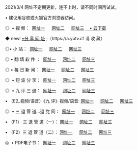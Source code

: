 <p>2021/3/4 网址不定期更新，连不上时，请不同时间再试试。
<p>• 建议用谷歌或火狐官方浏览器访问。
<p>◎  • 视 频： 
<a href="http://hgh.guitarhaven.com/" target="_blank">网址一</a> 　 
<a href="http://hsf.guitarhaven.com/" target="_blank">网址二</a> 　 
<a href="http://hsf.guitarhaven.com/b.html" target="_blank">网址三</a>
<a href="https://yadi.sk/d/d0sUeAOpal3njw" target="_blank">　• 云下载 </a></p>
<p>◆ new! <a href="http://hph.guitarhaven.com/a.html">•分 享 网 址</a> ;（https://a.yutv.cf 请 收 藏） </p>

<p>◎•  小 站：  
<a href="http://hgh.guitarhaven.com/f.html" target="_blank">网址一</a> 　 
<a href="http://hsf.guitarhaven.com/h.html" target="_blank">网址二</a> 　 
<a href="http://hsf.guitarhaven.com/k/" target="_blank">网址三</a></p><p>

<p>◎  • 翻 墙 软 件 ：  
<a href="http://hgh.guitarhaven.com/ff/" target="_blank">网址一</a> 　 
<a href="http://hsf.guitarhaven.com/s/read/a1_nd.html" target="_blank">网址二</a> 　 
<a href="http://hsf.guitarhaven.com/ff/index.html" target="_blank">网址三</a></p>
<p>◎  • 每 日 新 闻：  
<a href="http://hgh.guitarhaven.com/day/" target="_blank">网址一</a> 　 
<a href="http://hsf.guitarhaven.com/day/" target="_blank">网址二</a> 　 
<a href="http://hsf.guitarhaven.com/day/index.html" target="_blank">网址三</a></p>
<p>◎   • 短 波 分 享：  
<a href="http://hgh.guitarhaven.com/h/" target="_blank">网址一</a> 　 
<a href="http://hsf.guitarhaven.com/h/" target="_blank">网址二</a> 　 
<a href="http://hsf.guitarhaven.com/h/index.html" target="_blank">网址三</a></p>
<p>◎   • 九 评.三 退：  
<a href="http://hgh.guitarhaven.com/t/" target="_blank">网址一</a> 　 
<a href="http://hsf.guitarhaven.com/v2/index.html" target="_blank">网址二</a> 　 
<a href="http://hsf.guitarhaven.com/tt/index.html" target="_blank">网址三</a> 　</p>
<p>  • （E2_视频/语音）《九 评》视频/语音: 
<a href="http://hsf.guitarhaven.com/7738.html" target="_blank">网址一</a> 　 
<a href="http://hsf.guitarhaven.com/7614.html" target="_blank">网址二</a> 　 
<a href="http://hsf.guitarhaven.com/7633.html" target="_blank">网址三</a></p>
<p>◎   • 三 退 管 道...退 党 网：  
<a href="http://hgh.guitarhaven.com/go/td1.html" target="_blank">网址一</a> 　 
<a href="http://hsf.guitarhaven.com/go/td2.html" target="_blank">网址二</a> 　 
<a href="http://hsf.guitarhaven.com/go/td3.html" target="_blank">网址三</a></p>
<p>  • （F1） 三 退 管 道（一）： 
<a href="http://hgh.guitarhaven.com/dd/" target="_blank">网址一</a> 　 
<a href="http://hsf.guitarhaven.com/s/read/a1_tdx.html" target="_blank">网址二</a> 　 
<a href="http://hsf.guitarhaven.com/dd/" target="_blank">网址三</a></p>
<p>  • （F2）三 退 管 道（二）： 
<a href="http://hsf.guitarhaven.com/d/" target="_blank">网址一</a> 　 
<a href="http://hgh.guitarhaven.com/d/index.html" target="_blank">网址二</a> 　 
<a href="http://hsf.guitarhaven.com/d/" target="_blank">网址三</a></p>
<p>◎   • PDF电子书：  
<a href="http://hgh.guitarhaven.com/p/" target="_blank">网址一</a> 　 
<a href="http://hsf.guitarhaven.com/p/index.html" target="_blank">网址二</a> 　 
<a href="http://hsf.guitarhaven.com/p/" target="_blank">网址三</a></p>
